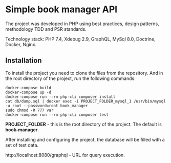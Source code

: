 # Simple book manager API
The project was developed in PHP using best practices, design patterns, methodology TDD and PSR standards.

Technology stack: PHP 7.4, Xdebug 2.9, GraphQL, MySql 8.0, Doctrine, Docker, Nginx.

## Installation

To install the project you need to clone the files from the repository. And in the root directory of the project, run the following commands:

    docker-compose build
    docker-compose up -d
    docker-compose run --rm php-cli composer install
    cat db/dump.sql | docker exec -i PROJECT_FOLDER_mysql_1 /usr/bin/mysql -u root --password=root book_manager
    sudo chmod -R 777 var
    docker-compose run --rm php-cli composer test
**PROJECT_FOLDER** - this is the root directory of the project. The default is **book-manager**.

After installing and configuring the project, the database will be filled with a set of test data.

http://localhost:8080/graphql - URL for query execution.
